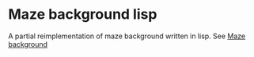 # Maze background lisp

A partial reimplementation of maze background written in lisp. See [Maze background](https://github.com/brockajones/Maze-background)
